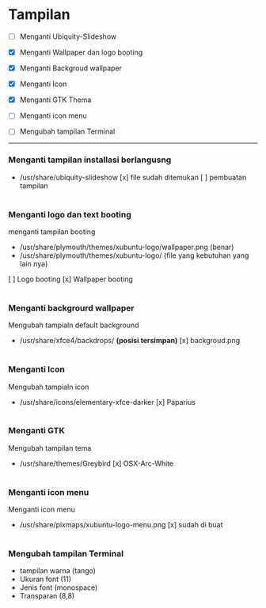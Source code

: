 # Tampilan

- [ ] Menganti Ubiquity-Slideshow
- [x] Menganti Wallpaper dan logo booting
- [x] Menganti Backgroud wallpaper
- [x] Menganti Icon		
- [x] Menganti GTK Thema				
- [ ] Menganti icon menu
- [ ] Mengubah tampilan Terminal


--------------------------------------------------------------------------------------------------------------------


### Menganti tampilan installasi berlangusng
* /usr/share/ubiquity-slideshow
[x] file sudah ditemukan
[ ] pembuatan tampilan
<br><br>

### Menganti logo dan text booting
menganti tampilan booting
* /usr/share/plymouth/themes/xubuntu-logo/wallpaper.png (benar)
* /usr/share/plymouth/themes/xubuntu-logo/ (file yang kebutuhan yang lain nya)

[ ] Logo booting
[x] Wallpaper booting
<br><br>

### Menganti backgrourd wallpaper
Mengubah tampialn default background
* /usr/share/xfce4/backdrops/ <b>(posisi tersimpan)</b>
[x] backgroud.png
<br><br>

### Menganti Icon
Mengubah tampialn icon
* /usr/share/icons/elementary-xfce-darker
[x] Paparius
<br><br>

### Menganti GTK
Mengubah tampilan tema
* /usr/share/themes/Greybird
[x] OSX-Arc-White
<br><br>

### Menganti icon menu
Menganti icon menu
* /usr/share/pixmaps/xubuntu-logo-menu.png
[x] sudah di buat
<br><br>

### Mengubah tampilan Terminal
 * tampilan warna (tango)
 * Ukuran font (11)
 * Jenis font (monospace)
 * Transparan (8,8)
